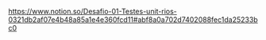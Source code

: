 https://www.notion.so/Desafio-01-Testes-unit-rios-0321db2af07e4b48a85a1e4e360fcd11#abf8a0a702d7402088fec1da25233bc0